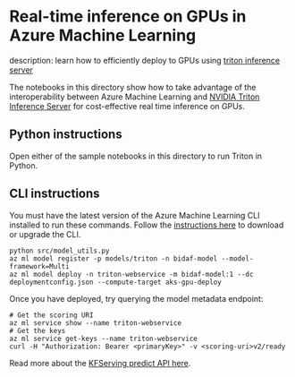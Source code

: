 # Real-time inference on GPUs in Azure Machine Learning

description: learn how to efficiently deploy to GPUs using [triton inference server](https://github.com/triton-inference-server/server)

The notebooks in this directory show how to take advantage of the interoperability between Azure Machine Learning and [NVIDIA Triton Inference Server](https://developer.nvidia.com/nvidia-triton-inference-server) for cost-effective real time inference on GPUs.

## Python instructions

Open either of the sample notebooks in this directory to run Triton in Python.

## CLI instructions

You must have the latest version of the Azure Machine Learning CLI installed to run these commands.
Follow the [instructions here](https://docs.microsoft.com/azure/machine-learning/reference-azure-machine-learning-cli#prerequisites) to download or upgrade the CLI.

```{bash}
python src/model_utils.py
az ml model register -p models/triton -n bidaf-model --model-framework=Multi
az ml model deploy -n triton-webservice -m bidaf-model:1 --dc deploymentconfig.json --compute-target aks-gpu-deploy
```

Once you have deployed, try querying the model metadata endpoint:

```{bash}
# Get the scoring URI
az ml service show --name triton-webservice
# Get the keys
az ml service get-keys --name triton-webservice
curl -H "Authorization: Bearer <primaryKey>" -v <scoring-uri>v2/ready
```

Read more about the [KFServing predict API here](https://github.com/kubeflow/kfserving/blob/master/docs/predict-api/v2/required_api.md).
